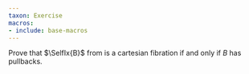 ```yaml
---
taxon: Exercise
macros:
- include: base-macros
---
```


Prove that $\SelfIx{B}$ from [](frct-001X) is a cartesian fibration if and only if $B$ has pullbacks.
